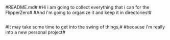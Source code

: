 #README.md#
#Hi i am going to collect everything that i can for the FlipperZero#
#And i'm going to organize it and keep it in directories!#
##
#It may take some time to get into the swing of things,#
#because i'm really into a new personal project#

